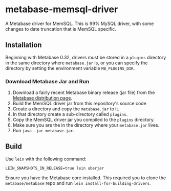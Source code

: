 # metabase-memsql-driver

A Metabase driver for MemSQL. This is 99% MySQL driver, with some changes to date truncation that is MemSQL specific.

## Installation

Beginning with Metabase 0.32, drivers must be stored in a `plugins` directory in the same directory where `metabase.jar` is, or you can specify the directory by setting the environment variable `MB_PLUGINS_DIR`.

### Download Metabase Jar and Run

1. Download a fairly recent Metabase binary release (jar file) from the [Metabase distribution page](https://metabase.com/start/jar.html).
2. Build the MemSQL driver jar from this repository's source code
3. Create a directory and copy the `metabase.jar` to it.
4. In that directory create a sub-directory called `plugins`.
5. Copy the MemSQL driver jar you compiled to the `plugins` directory.
6. Make sure you are the in the directory where your `metabase.jar` lives.
7. Run `java -jar metabase.jar`.

## Build

Use `lein` with the following command:

```
LEIN_SNAPSHOTS_IN_RELEASE=true lein uberjar 
```

Ensure you have the Metabase core installed. This required you to clone the `metabase/metabase` repo and run `lein install-for-building-drivers`.
